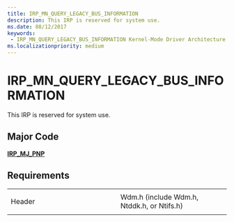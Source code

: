 ```yaml
---
title: IRP_MN_QUERY_LEGACY_BUS_INFORMATION
description: This IRP is reserved for system use.
ms.date: 08/12/2017
keywords:
 - IRP_MN_QUERY_LEGACY_BUS_INFORMATION Kernel-Mode Driver Architecture
ms.localizationpriority: medium
---
```


# IRP\_MN\_QUERY\_LEGACY\_BUS\_INFORMATION


This IRP is reserved for system use.

## Major Code

[**IRP\_MJ\_PNP**](irp-mj-pnp.md)
## Requirements

<table>
<colgroup>
<col width="50%" />
<col width="50%" />
</colgroup>
<tbody>
<tr class="odd">
<td><p>Header</p></td>
<td>Wdm.h (include Wdm.h, Ntddk.h, or Ntifs.h)</td>
</tr>
</tbody>
</table>

 

 




